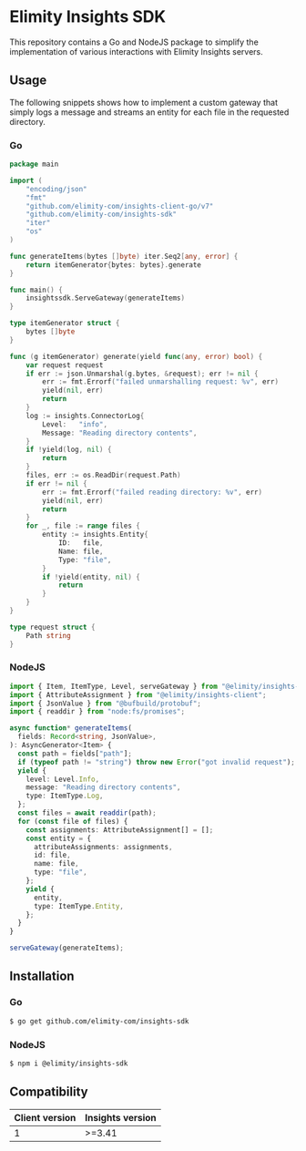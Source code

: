 # Elimity Insights SDK

This repository contains a Go and NodeJS package to simplify the implementation of various interactions with Elimity
Insights servers.

## Usage

The following snippets shows how to implement a custom gateway that simply logs a message and streams an entity for each
file in the requested directory.

### Go

```go
package main

import (
	"encoding/json"
	"fmt"
	"github.com/elimity-com/insights-client-go/v7"
	"github.com/elimity-com/insights-sdk"
	"iter"
	"os"
)

func generateItems(bytes []byte) iter.Seq2[any, error] {
	return itemGenerator{bytes: bytes}.generate
}

func main() {
	insightssdk.ServeGateway(generateItems)
}

type itemGenerator struct {
	bytes []byte
}

func (g itemGenerator) generate(yield func(any, error) bool) {
	var request request
	if err := json.Unmarshal(g.bytes, &request); err != nil {
		err := fmt.Errorf("failed unmarshalling request: %v", err)
		yield(nil, err)
		return
	}
	log := insights.ConnectorLog{
		Level:   "info",
		Message: "Reading directory contents",
	}
	if !yield(log, nil) {
		return
	}
	files, err := os.ReadDir(request.Path)
	if err != nil {
		err := fmt.Errorf("failed reading directory: %v", err)
		yield(nil, err)
		return
	}
	for _, file := range files {
		entity := insights.Entity{
			ID:   file,
			Name: file,
			Type: "file",
		}
		if !yield(entity, nil) {
			return
		}
	}
}

type request struct {
	Path string
}
```

### NodeJS

```typescript
import { Item, ItemType, Level, serveGateway } from "@elimity/insights-sdk";
import { AttributeAssignment } from "@elimity/insights-client";
import { JsonValue } from "@bufbuild/protobuf";
import { readdir } from "node:fs/promises";

async function* generateItems(
  fields: Record<string, JsonValue>,
): AsyncGenerator<Item> {
  const path = fields["path"];
  if (typeof path != "string") throw new Error("got invalid request");
  yield {
    level: Level.Info,
    message: "Reading directory contents",
    type: ItemType.Log,
  };
  const files = await readdir(path);
  for (const file of files) {
    const assignments: AttributeAssignment[] = [];
    const entity = {
      attributeAssignments: assignments,
      id: file,
      name: file,
      type: "file",
    };
    yield {
      entity,
      type: ItemType.Entity,
    };
  }
}

serveGateway(generateItems);
```

## Installation

### Go

```sh
$ go get github.com/elimity-com/insights-sdk
```

### NodeJS

```sh
$ npm i @elimity/insights-sdk
```

## Compatibility

| Client version | Insights version |
| -------------- | ---------------- |
| 1              | >=3.41           |
